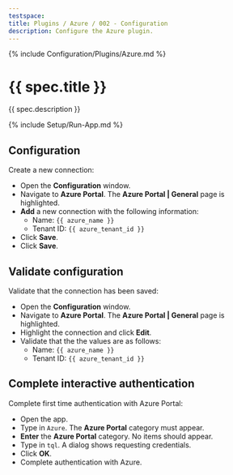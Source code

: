 ```yaml
---
testspace:
title: Plugins / Azure / 002 - Configuration
description: Configure the Azure plugin.
---
```


{% include Configuration/Plugins/Azure.md %}

# {{ spec.title }}

{{ spec.description }}

{% include Setup/Run-App.md %}

## Configuration

Create a new connection:

- Open the **Configuration** window.
- Navigate to **Azure Portal**. The **Azure Portal | General** page is highlighted.
- **Add** a new connection with the following information:
  - Name: `{{ azure_name }}`
  - Tenant ID: `{{ azure_tenant_id }}`
- Click **Save**.
- Click **Save**.

## Validate configuration

Validate that the connection has been saved:

- Open the **Configuration** window.
- Navigate to **Azure Portal**. The **Azure Portal | General** page is highlighted.
- Highlight the connection and click **Edit**.
- Validate that the the values are as follows:
  - Name: `{{ azure_name }}`
  - Tenant ID: `{{ azure_tenant_id }}`

## Complete interactive authentication

Complete first time authentication with Azure Portal:

- Open the app.
- Type in `Azure`. The **Azure Portal** category must appear.
- **Enter** the **Azure Portal** category. No items should appear.
- Type in `tql`. A dialog shows requesting credentials.
- Click **OK**.
- Complete authentication with Azure.
